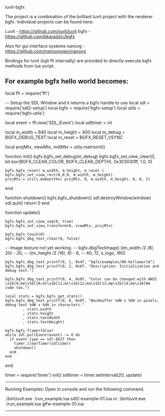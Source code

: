 luvit-bgfx

The project is a combination of the brilliant luvit project with the renderer bgfx.
Individual projects can be found here:

Luvit  - https://github.com/luvit/luvit
bgfx   - https://github.com/bkaradzic/bgfx

Also for gui interface systems 
nanovg - https://github.com/memononen/nanovg

Bindings for luvit (lujit ffi internally) are provided to directly execute bgfx methods from lua script.

For example bgfx hello world becomes:
-----------------------------------------------------------------------------------
local ffi = require('ffi')

-- Setup the SDL Window and it returns a bgfx handle to use
local sdl = require('sdl2-setup')
local bgfx = require('bgfx-setup')
local utils = require('bgfx-utils')

local event = ffi.new('SDL_Event')
local sdltimer = nil

local m_width = 640
local m_height = 400
local m_debug = BGFX_DEBUG_TEXT
local m_reset = BGFX_RESET_VSYNC

local projMtx, viewMtx, mdlMtx = utils.matrixinit()

function init()
    bgfx.bgfx_set_debug(m_debug)
    bgfx.bgfx_set_view_clear(0, bit.bor(BGFX_CLEAR_COLOR, BGFX_CLEAR_DEPTH), 0x303030ff, 1.0, 0)

    bgfx.bgfx_reset( m_width, m_height, m_reset )
    bgfx.bgfx_set_view_rect(0,0,0, m_width, m_height)
    projMtx = utils.makeortho( projMtx, 0, m_width, m_height, 0, 0, 2)
end

function shutdown()
    bgfx.bgfx_shutdown()
    sdl.destroyWindow(window)
    sdl.quit()
    return 0
end

function update()
    
    bgfx.bgfx_set_view_seq(0, true)
    bgfx.bgfx_set_view_transform(0, viewMtx, projMtx)

    bgfx.bgfx_touch(0)
    bgfx.bgfx_dbg_text_clear(0, false)
    
-- Image texture not yet working.
--    bgfx.dbgTextImage(   ((m_width /2 /8), 20) - 20,
--                        ((m_height /2 /16), 6) - 6,
--                        40, 12, s_logo, 160)
                        
    bgfx.bgfx_dbg_text_printf(0, 1, 0x4f, "bgfx/examples/00-helloworld")
    bgfx.bgfx_dbg_text_printf(0, 2, 0x6f, "Description: Initialization and debug text.")
    
    bgfx.bgfx_dbg_text_printf(0, 4, 0x0f, "Color can be changed with ANSI \x1b[9;me\x1b[10;ms\x1b[11;mc\x1b[12;ma\x1b[13;mp\x1b[14;me\x1b[0m code too.")

    local stats = bgfx.bgfx_get_stats()
    bgfx.bgfx_dbg_text_printf(0, 6, 0x0f, "Backbuffer %dW x %dH in pixels, debug text %dW x %dH in characters."
            , stats.width
            , stats.height
            , stats.textWidth
            , stats.textHeight)

    bgfx.bgfx_frame(false)
    while sdl.pollEvent(event) ~= 0 do
      if event.type == sdl.QUIT then
        timer.clearTimer(sdltimer)
        shutdown()
      end
    end
end

timer = require('timer')
init()
sdltimer = timer.setInterval(20, update)

-----------------------------------------------------------------------------------

Running Examples:
Open in console and run the following command.

.\bin\luvit.exe .\run_example.lua sdl2-example-01.lua
or
.\bin\luvit.exe .\run_example.lua glfw-example-01.lua

-----------------------------------------------------------------------------------
